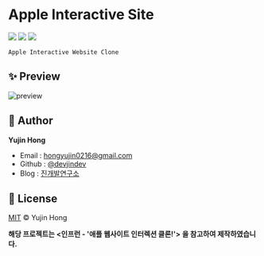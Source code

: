 # Apple Interactive Site
![](https://img.shields.io/badge/-HTML5-F1662B)
![](https://img.shields.io/badge/-CSS3-2FA9DC)
![](https://img.shields.io/badge/-JavaScript-E3A127)  

`Apple Interactive Website Clone`  

## ✨ Preview
![preview](https://user-images.githubusercontent.com/74370531/109702308-65bcf700-7bd7-11eb-812b-bdd949b3e52f.gif)  

## 👤 Author
**Yujin Hong**
* Email : hongyujin0216@gmail.com
* Github : [@devjindev](https://github.com/devjindev)
* Blog : [진개발연구소](https://devjindev.tistory.com/)  

## 📝 License
[MIT](https://github.com/devjindev/portfolio/blob/master/LICENSE) © Yujin Hong  
  
  
  
  
  
  
  
**해당 프로젝트는 <인프런 - '애플 웹사이트 인터렉션 클론!'> 을 참고하여 제작하였습니다.**

